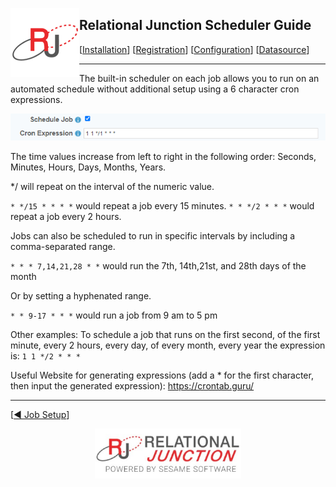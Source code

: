  <a href="http://www.sesamesoftware.com"><img align=left src="../../images/RJOrbit110x110.png"></img></a>

## Relational Junction Scheduler Guide

[[Installation](installguide.md)] [[Registration](RegistrationGuide.md)] [[Configuration](configurationGuide.md)] [[Datasource](DatasourceGuide.md)]

---

The built-in scheduler on each job allows you to run on an automated schedule without additional setup using a 6 character cron expressions.

![scheduler](../../images/rjscheduler.PNG)

The time values increase from left to right in the following order: Seconds, Minutes, Hours, Days, Months, Years.

*/ will repeat on the interval of the numeric value. 

`* */15 * * * *` would repeat a job every 15 minutes.
`* * */2 * * *` would repeat a job every 2 hours.

Jobs can also be scheduled to run in specific intervals by including a comma-separated range.

`* * * 7,14,21,28 * *` would run the 7th, 14th,21st, and 28th days of the month

Or by setting a hyphenated range.

`* * 9-17 * * *` would run a job from 9 am to 5 pm

Other examples:
To schedule a job that runs on the first second, of the first minute, every 2 hours, every day, of every month, every year the expression is: `1 1 */2 * * *`

Useful Website for generating expressions (add a * for the first character, then input the generated expression):
https://crontab.guru/

---
[[&#9664; Job Setup](../JobSetup.md)]

<p align="center" >  <a href="http://www.sesamesoftware.com"><img align=center src="../../images/poweredBy.png" height="80px"></img></a> </p>
